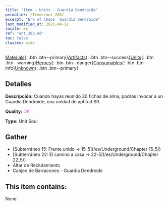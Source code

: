 ```yaml
---
title: "Item - Units - Guardia Dendroide"
permalink: /Items/unt_203/
excerpt: "Era of Chaos  Guardia Dendroide"
last_modified_at: 2021-04-12
locale: es
ref: "unt_203.md"
toc: false
classes: wide
---
```

 [Materials](/es/Items/){: .btn .btn--primary}[Artifacts](/es/Items/Artifacts/){: .btn .btn--success}[Units](/es/Items/Units/){: .btn .btn--warning}[Heroes](/es/Items/Heroes/){: .btn .btn--danger}[Consumables](/es/Items/Consumables/){: .btn .btn--info}[Unknown](/es/Items/Unknown/){: .btn .btn--primary}

## Detalles
 **Descripción:** Cuando hayas reunido 30 fichas de alma, podrás invocar a un Guardia Dendroide, una unidad de aptitud SR.

 **Quality:** <span style="color: #DA70D6">OK</span>

 **Type:** Unit Soul

## Gather

*    [Subterráneo 15: Frente unido -> 15-5](/es/Underground/Chapter 15_5/) 
*    [Subterráneo 22: El camino a casa -> 22-5](/es/Underground/Chapter 22_5/) 
*    Altar de Reclutamiento 
*    Canjeo de Barracones - Guardia Dendroide 

## This item contains:

  None

